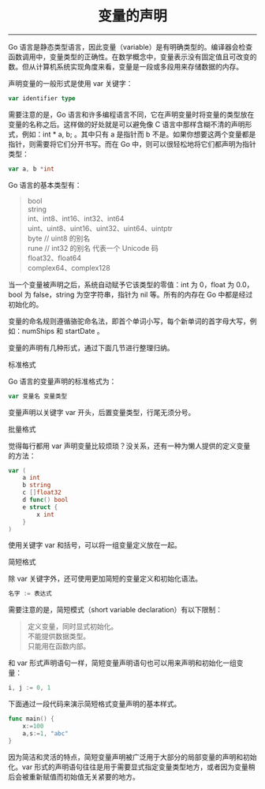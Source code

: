 <center><h1>变量的声明</h1></center>

---

Go 语言是静态类型语言，因此变量（variable）是有明确类型的。编译器会检查函数调用中，变量类型的正确性。在数学概念中，变量表示没有固定值且可改变的数。但从计算机系统实现角度来看，变量是一段或多段用来存储数据的内存。

声明变量的一般形式是使用 var 关键字：

```go
var identifier type
```

需要注意的是，Go 语言和许多编程语言不同，它在声明变量时将变量的类型放在变量的名称之后。这样做的好处就是可以避免像 C 语言中那样含糊不清的声明形式，例如：int \* a, b; 。其中只有 a 是指针而 b 不是。如果你想要这两个变量都是指针，则需要将它们分开书写。而在 Go 中，则可以很轻松地将它们都声明为指针类型：

```go
var a, b *int
```

Go 语言的基本类型有：

> bool  
> string  
> int、int8、int16、int32、int64  
> uint、uint8、uint16、uint32、uint64、uintptr  
> byte // uint8 的别名  
> rune // int32 的别名 代表一个 Unicode 码  
> float32、float64  
> complex64、complex128

当一个变量被声明之后，系统自动赋予它该类型的零值：int 为 0，float 为 0.0，bool 为 false，string 为空字符串，指针为 nil 等。所有的内存在 Go 中都是经过初始化的。

变量的命名规则遵循骆驼命名法，即首个单词小写，每个新单词的首字母大写，例如：numShips 和 startDate 。

变量的声明有几种形式，通过下面几节进行整理归纳。

标准格式

Go 语言的变量声明的标准格式为：

```go
var 变量名 变量类型
```

变量声明以关键字 var 开头，后置变量类型，行尾无须分号。

批量格式

觉得每行都用 var 声明变量比较烦琐？没关系，还有一种为懒人提供的定义变量的方法：

```go
var (
    a int
    b string
    c []float32
    d func() bool
    e struct {
        x int
    }
)
```

使用关键字 var 和括号，可以将一组变量定义放在一起。

简短格式

除 var 关键字外，还可使用更加简短的变量定义和初始化语法。

```go
名字 := 表达式
```

需要注意的是，简短模式（short variable declaration）有以下限制：

> 定义变量，同时显式初始化。  
> 不能提供数据类型。  
> 只能用在函数内部。

和 var 形式声明语句一样，简短变量声明语句也可以用来声明和初始化一组变量：

```go
i, j := 0, 1
```

下面通过一段代码来演示简短格式变量声明的基本样式。

```go
func main() {
    x:=100
    a,s:=1, "abc"
}
```

因为简洁和灵活的特点，简短变量声明被广泛用于大部分的局部变量的声明和初始化。var 形式的声明语句往往是用于需要显式指定变量类型地方，或者因为变量稍后会被重新赋值而初始值无关紧要的地方。

